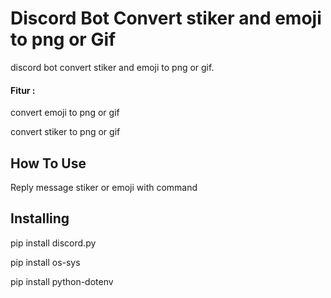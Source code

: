 <h1> Discord Bot Convert stiker and emoji to png or Gif </h1>
discord bot convert stiker and emoji to png or gif. 
<h4>Fitur :</h4> 
<p>convert emoji to png or gif</p>
<p>convert stiker to png or gif</p>

<h2>How To Use</h2>
<p>Reply message stiker or emoji with command</p>

<h2>Installing</h2>
<p>pip install discord.py</p>
<p>pip install os-sys</p>
<p>pip install python-dotenv</p>
